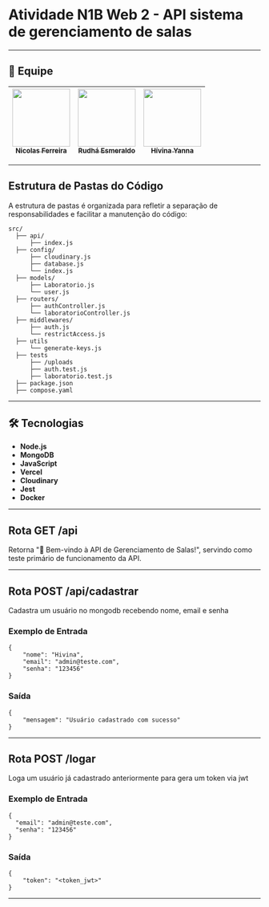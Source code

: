 # Atividade N1B Web 2 - API sistema de gerenciamento de salas

---

## 👥 Equipe
| [<img loading="lazy" src="https://avatars.githubusercontent.com/u/106767229?s=400&u=d91f527c50979c457174cc70127a0411747c70e5&v=4" width=115><br><sub>Nicolas Ferreira</sub>](https://github.com/Niccofs) | [<img loading="lazy" src="https://avatars.githubusercontent.com/u/100231973?v=4" width=115><br><sub>Rudhá Esmeraldo</sub>](https://github.com/rudhaesmeraldo) | [<img loading="lazy" src="https://avatars.githubusercontent.com/u/90151294?v=4" width=115><br><sub>Hívina Yanna</sub>](https://github.com/hivinayanna) |
| :---: | :---: | :---: |

---

## Estrutura de Pastas do Código

A estrutura de pastas é organizada para refletir a separação de responsabilidades e facilitar a manutenção do código:

```
src/
  ├── api/
      ├── index.js
  ├── config/
      ├── cloudinary.js
      ├── database.js
      └── index.js
  ├── models/
      ├── Laboratorio.js
      └── user.js
  ├── routers/
      ├── authController.js
      └── laboratorioController.js    
  ├── middlewares/
      ├── auth.js
      └── restrictAccess.js
  ├── utils
      └── generate-keys.js
  ├── tests
      ├── /uploads
      ├── auth.test.js
      ├── laboratorio.test.js    
  ├── package.json
  ├── compose.yaml
```
---

## 🛠 Tecnologias

- **Node.js**
- **MongoDB**
- **JavaScript**
- **Vercel**
- **Cloudinary**
- **Jest**
- **Docker**
---
## Rota GET /api
Retorna "🚀 Bem-vindo à API de Gerenciamento de Salas!", servindo como teste primário de funcionamento da API.

---

## Rota POST /api/cadastrar

Cadastra um usuário no mongodb recebendo nome, email e senha

### Exemplo de Entrada

```
{
    "nome": "Hivina",
    "email": "admin@teste.com",
    "senha": "123456"
}
```

### Saída

```
{
    "mensagem": "Usuário cadastrado com sucesso"
}
```
---

## Rota POST /logar

Loga um usuário já cadastrado anteriormente para gera um token via jwt

### Exemplo de Entrada
```
{
  "email": "admin@teste.com",
  "senha": "123456"
}
```

### Saída

```
{
    "token": "<token_jwt>"
}
```
---
